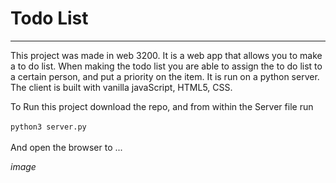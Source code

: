 # Todo List
-----------------------
This project was made in web 3200. It is a web app that allows you to make a to do list. When making the todo list
you are able to assign the to do list to a certain person, and put a priority on the item. It is run on a python server. 
The client is built with vanilla javaScript, HTML5, CSS.

To Run this project download the repo, and from within the Server file run <br>
<br>
`python3 server.py`<br>
<br> 
And open the browser to ...

*image*

